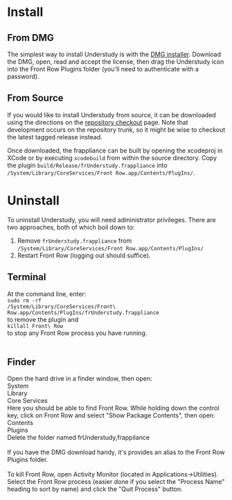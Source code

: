 # Install #

## From DMG ##

The simplest way to install Understudy is with the [DMG installer](http://code.google.com/p/understudy/downloads/list). Download the DMG, open, read and accept the license, then drag the Understudy icon into the Front Row Plugins folder (you'll need to authenticate with a password).

## From Source ##

If you would like to install Understudy from source, it can be downloaded using the directions on the [repository checkout](http://code.google.com/p/understudy/source/checkout) page.
Note that development occurs on the repository trunk, so it might be wise to checkout the latest tagged release instead.

Once downloaded, the frappliance can be built by opening the xcodeproj in XCode or by executing `xcodebuild` from within the source directory. Copy the plugin `build/Release/frUnderstudy.frappliance` into `/System/Library/CoreServices/Front Row.app/Contents/PlugIns/`.


# Uninstall #

To uninstall Understudy, you will need administrator privileges. There are two approaches, both of which boil down to:

  1. Remove `frUnderstudy.frappliance` from `/System/Library/CoreServices/Front Row.app/Contents/PlugIns/`
  1. Restart Front Row (logging out should suffice).

## Terminal ##

At the command line, enter:<br>
<code>sudo rm -rf /System/Library/CoreServices/Front\ Row.app/Contents/PlugIns/frUnderstudy.frappliance</code>
<br>to remove the plugin and<br>
<code>killall Front\ Row</code><br>
to stop any Front Row process you have running.<br>
<br>
<h2>Finder</h2>

Open the hard drive in a finder window, then open:<br>
System<br>
Library<br>
Core Services<br>
Here you should be able to find Front Row. While holding down the control key, click on Front Row and select "Show Package Contents", then open:<br>
Contents<br>
Plugins<br>
Delete the folder named frUnderstudy,frappilance<br>
<br>
If you have the DMG download handy, it's provides an alias to the Front Row Plugins folder.<br>
<br>
To kill Front Row, open Activity Monitor (located in Applications->Utilities). Select the Front Row process (easier done if you select the "Process Name" heading to sort by name) and click the "Quit Process" button.